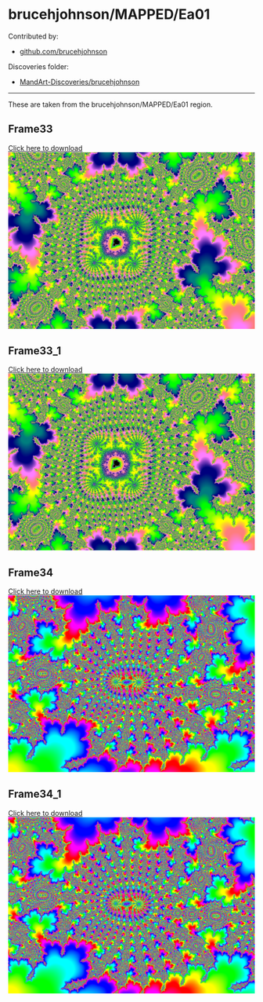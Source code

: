 # brucehjohnson/MAPPED/Ea01

Contributed by:

- [github.com/brucehjohnson](https://github.com/brucehjohnson)

Discoveries folder:

- [MandArt-Discoveries/brucehjohnson](https://github.com/denisecase/MandArt-Discoveries/tree/main/brucehjohnson)

-----

These are taken from the brucehjohnson/MAPPED/Ea01 region. 


## Frame33

<a href="Frame33.mandart" download="Frame33.mandart">Click here to download</a><br>
!["Frame33"](Frame33.png)


## Frame33_1

<a href="Frame33_1.mandart" download="Frame33_1.mandart">Click here to download</a><br>
!["Frame33_1"](Frame33_1.png)


## Frame34

<a href="Frame34.mandart" download="Frame34.mandart">Click here to download</a><br>
!["Frame34"](Frame34.png)


## Frame34_1

<a href="Frame34_1.mandart" download="Frame34_1.mandart">Click here to download</a><br>
!["Frame34_1"](Frame34_1.png)

